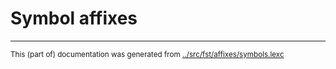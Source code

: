 
# Symbol affixes






* * *
<small>This (part of) documentation was generated from [../src/fst/affixes/symbols.lexc](http://github.com/giellalt/lang-kmr/blob/main/../src/fst/affixes/symbols.lexc)</small>